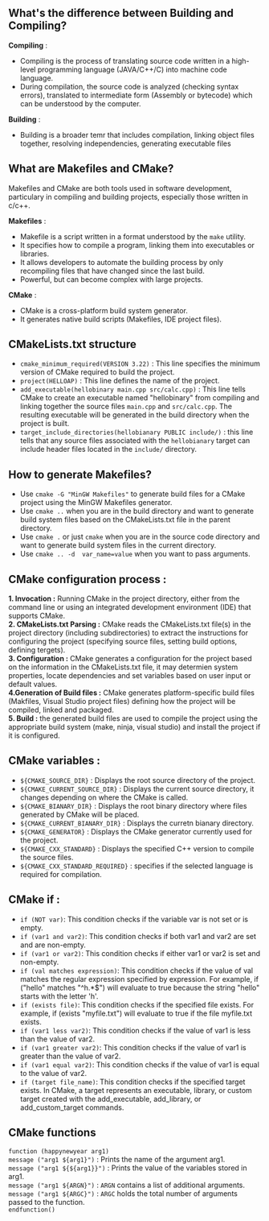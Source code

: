 ## What's the difference between Building and Compiling?
**Compiling** : 
* Compiling is the process of translating source code written in a high-level programming language (JAVA/C++/C) into machine code language.
* During compilation, the source code is analyzed (checking syntax errors), translated to intermediate form (Assembly or bytecode) which can be understood by the computer. 

**Building** : 
* Building is a broader temr  that includes compilation, linking object files together, resolving independencies, generating executable files
## What are Makefiles and CMake?
Makefiles and CMake are both tools used in software development, particulary in compiling and building projects, especially those written in c/c++. 

**Makefiles** :
* Makefile is a script written in a format understood by the `make` utility.
* It specifies how to compile a program, linking them into executables or libraries.
* It allows developers to automate the building process by only recompiling files that have changed since the last build. 
* Powerful, but can become complex with large projects.

**CMake** : 
* CMake is a cross-platform build system generator. 
* It generates native build scripts (Makefiles, IDE project files).

## CMakeLists.txt structure
* `cmake_minimum_required(VERSION 3.22)` : This line specifies the minimum version of CMake required to build the project.   
* `project(HELLOAP)` : This line defines the name of the project.    
* `add_executable(hellobinary main.cpp src/calc.cpp)` : This line tells CMake to create an executable named "hellobinary" from compiling and linking together the source files `main.cpp` and `src/calc.cpp`. The resulting executable will be generated in the build directory when the project is built.    
* `target_include_directories(hellobianary PUBLIC include/)` : this line tells that any source files associated with the `hellobianary` target can include header files located in the `include/` directory.     
## How to generate Makefiles?
* Use `cmake -G "MinGW Makefiles"` to generate build files for a CMake project using the MinGW Makefiles generator.  
* Use `cmake ..` when you are in the build directory and want to generate build system files based on the CMakeLists.txt file in the parent directory.  
* Use `cmake .` or just `cmake` when you are in the source code directory and want to generate build system files in the current directory.  
* Use `cmake .. -d  var_name=value` when you want to pass arguments.  
## CMake configuration process : 
**1. Invocation :** Running CMake in the project directory, either from the command line or using an integrated development environment (IDE) that supports CMake.   
**2. CMakeLists.txt Parsing :** CMake reads the CMakeLists.txt file(s) in the project directory (including subdirectories) to extract the instructions for configuring the project (specifying source files, setting build options, defining tergets).     
**3. Configuration :** CMake generates a configuration for the project based on the information in the CMakeLists.txt file, it may determien system properties, locate dependencies and set variables based on user input or default values.  
**4.Generation of Build files :** CMake generates platform-specific build files (Makfiles, Visual Studio project files) defining how the project will be compiled, linked and packaged.   
**5. Build :** the generated build files are used to compile the project using the appropriate build system (make, ninja, visual studio) and install the project if it is configured.   
## CMake variables : 
* `${CMAKE_SOURCE_DIR}` : Displays the root source directory of the project.     
* `${CMAKE_CURRENT_SOURCE_DIR}`  : Displays the current source directory, it changes depending on where the CMake is called.  
* `${CMAKE_BIANARY_DIR}`  : Displays the root binary directory where files generated by CMake will be placed.  
* `${CMAKE_CURRENT_BIANARY_DIR}`  : Displays the curretn bianary directory.     
* `${CMAKE_GENERATOR}` : Displays the CMake generator currently used for the project.  
* `${CMAKE_CXX_STANDARD}` : Displays the specified C++ version to compile the source files.   
* `${CMAKE_CXX_STANDARD_REQUIRED}` : specifies if the selected language is required for compilation.

## CMake if : 
* `if (NOT var)`: This condition checks if the variable var is not set or is empty.  
* `if (var1 and var2)`: This condition checks if both var1 and var2 are set and are non-empty.  
* `if (var1 or var2)`: This condition checks if either var1 or var2 is set and non-empty.  
* `if (val matches expression)`: This condition checks if the value of val matches the regular expression specified by expression. For example, if ("hello" matches "^h.*$") will evaluate to true because the string "hello" starts with the letter 'h'.  
* `if (exists file)`: This condition checks if the specified file exists. For example, if (exists "myfile.txt") will evaluate to true if the file myfile.txt exists.  
* `if (var1 less var2)`: This condition checks if the value of var1 is less than the value of var2.  
* `if (var1 greater var2)`: This condition checks if the value of var1 is greater than the value of var2.  
* `if (var1 equal var2)`: This condition checks if the value of var1 is equal to the value of var2.  
* `if (target file_name)`: This condition checks if the specified target exists. In CMake, a target represents an executable, library, or custom target created with the add_executable, add_library, or add_custom_target commands.

## CMake functions 
`function (happynewyear arg1)`  
      `message ("arg1 ${arg1}")` : Prints the name of the argument arg1.  
      `message ("arg1 ${${arg1}}")` : Prints the value of the variables stored in arg1.  
      `message ("arg1 ${ARGN}")` : `ARGN`  contains a list of additional arguments.  
      `message ("arg1 ${ARGC}")` : `ARGC` holds the total number of arguments passed to the function.    
`endfunction()`

